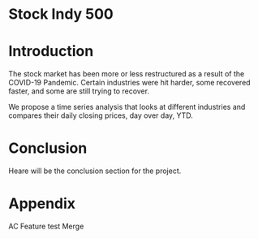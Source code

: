 # Stock Indy 500


# Introduction

The stock market has been more or less restructured as a result of the COVID-19 Pandemic. Certain industries were hit harder, some recovered faster, and some are still trying to recover.

We propose a time series analysis that looks at different industries and compares their daily closing prices, day over day, YTD.


# Conclusion

Heare will be the conclusion section for the project.

# Appendix

AC Feature test Merge
